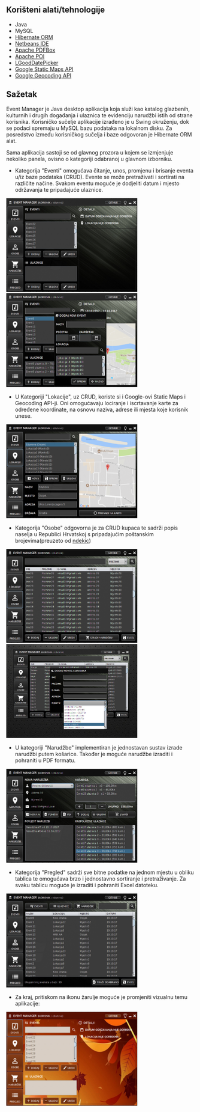 ## Korišteni alati/tehnologije

* Java
* MySQL
* [Hibernate ORM](http://hibernate.org/orm/)
* [Netbeans IDE](https://netbeans.org/)
* [Apache PDFBox](https://pdfbox.apache.org/)
* [Apache POI](https://poi.apache.org/)
* [LGoodDatePicker](https://github.com/LGoodDatePicker/LGoodDatePicker)
* [Google Static Maps API](https://developers.google.com/maps/documentation/static-maps/)
* [Google Geocoding API](https://developers.google.com/maps/documentation/geocoding/intro)

## Sažetak

Event Manager je Java desktop aplikacija koja služi kao katalog glazbenih, kulturnih i drugih događanja i ulaznica te evidenciju narudžbi istih od strane korisnika. Korisničko sučelje aplikacije izrađeno je u Swing okruženju, dok se podaci spremaju u MySQL bazu podataka na lokalnom disku. Za posredstvo između korisničkog sučelja i baze odgovoran je Hibernate ORM alat.

Sama aplikacija sastoji se od glavnog prozora u kojem se izmjenjuje nekoliko panela, ovisno o kategoriji odabranoj u glavnom izborniku.

* Kategorija "Eventi" omogućava čitanje, unos, promjenu i brisanje eventa u/iz baze podataka (CRUD). Evente se može pretraživati i sortirati na različite načine. Svakom eventu moguće je dodjeliti datum i mjesto održavanja te pripadajuće ulaznice.

<img src="screenshots/ss01.PNG" width="350" height="250" />   <img src="screenshots/ss07.PNG" width="350" height="250" />


* U Kategoriji "Lokacije", uz CRUD, koriste si i Google-ovi Static Maps i Geocoding API-ji. Oni omogućavaju lociranje i iscrtavanje karte za određene koordinate, na osnovu naziva, adrese ili mjesta koje korisnik unese.

<img src="screenshots/ss02.PNG" width="350" height="250" />


* Kategorija "Osobe" odgovorna je za CRUD kupaca te sadrži popis naselja u Republici Hrvatskoj s pripadajućim poštanskim brojevima(preuzeto od [ndekic](https://github.com/ndekic/popis_naselja_u_republici_hrvatskoj))

<img src="screenshots/ss03.PNG" width="350" height="250" />   <img src="screenshots/ss08.png" width="350" height="250" />


* U kategoriji "Narudžbe" implementiran je jednostavan sustav izrade narudžbi putem košarice. Također je moguće narudžbe izraditi i pohraniti u PDF formatu.

<img src="screenshots/ss04.PNG" width="350" height="250" />


* Kategorija "Pregled" sadrži sve bitne podatke na jednom mjestu u obliku tablica te omogućava brzo i jednostavno sortiranje i pretraživanje. Za svaku tablicu moguće je izraditi i pohraniti Excel datoteku.

<img src="screenshots/ss05.PNG" width="350" height="250" />


* Za kraj, pritiskom na ikonu žarulje moguće je promjeniti vizualnu temu aplikacije:

<img src="screenshots/ss06.PNG" width="350" height="250" />








